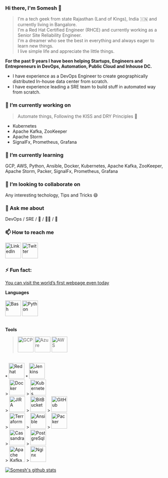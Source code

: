 ### Hi there, I'm Somesh 👋

> I'm a tech geek from state Rajasthan (Land of Kings), India :india: and currently living in Bangalore.<br/>
> I'm a Red Hat Certified Engineer (RHCE) and currently working as a Senior Site Reliability Engineer.<br/>
> I'm a dreamer who see the best in everything and always eager to learn new things.<br/>
> I live simple life and appreciate the little things.<br/>

**For the past 9 years I have been helping Startups, Engineers and Entrepreneurs in DevOps, Automation, Public Cloud and Inhouse DC.<br/>**
* I have experience as a DevOps Engineer to create geographically distributed In-house data center from scratch.<br/>
* I have experience leading a SRE team to build stuff in automated way from scratch.<br/>


### 🔭 I’m currently working on
> Automate things, Following the KISS and DRY Principles :metal:
* Kubernetes
* Apache Kafka, ZooKeeper
* Apache Storm
* SignalFx, Prometheus, Grafana

### 🌱 I’m currently learning
GCP, AWS, Python, Ansible, Docker, Kubernetes, Apache Kafka, ZooKeeper, Apache Storm, Packer, SignalFx, Prometheus, Grafana

### 👯 I’m looking to collaborate on
Any interesting techology, Tips and Tricks :smile:

### 💬 Ask me about
DevOps / SRE / :running_shirt_with_sash: / :running_man: / :badminton:

### 📫 How to reach me
[<img title="LinkedIn" width="50px" src="https://cdn.jsdelivr.net/npm/simple-icons@3.1.0/icons/linkedin.svg" />](https://www.linkedin.com/in/someshprajapati/)
[<img title="Twitter" width="50px" src="https://cdn.jsdelivr.net/npm/simple-icons@3.1.0/icons/twitter.svg" />](https://twitter.com/PrajapatSomesh)

### ⚡ Fun fact:
[You can visit the world’s first webpage even today](http://info.cern.ch/hypertext/WWW/TheProject.html)


**Languages**<br/><br/>
<img title="Bash" width="50px" src="https://cdn.jsdelivr.net/npm/simple-icons@3.1.0/icons/gnubash.svg" />
<img title="Python" width="50px" src="https://cdn.jsdelivr.net/npm/simple-icons@3.1.0/icons/python.svg" />
<br/>

<br/>**Tools**<br/>
> <img title="GCP" width="50px" src="https://cdn.jsdelivr.net/npm/simple-icons@5.10.0/icons/googlecloud.svg" />
> <img title="Azure" width="50px" src="https://cdn.jsdelivr.net/npm/simple-icons@5.10.0/icons/microsoftazure.svg" />
> <img title="AWS" width="50px" src="https://cdn.jsdelivr.net/npm/simple-icons@5.10.0/icons/amazonaws.svg" />
<br/>
* <img title="Redhat" width="50px" src="https://cdn.jsdelivr.net/npm/simple-icons@5.10.0/icons/redhat.svg" />
* <img title="Jenkins" width="50px" src="https://cdn.jsdelivr.net/npm/simple-icons@5.10.0/icons/jenkins.svg" />
<br/>
> <img title="Docker" width="50px" src="https://cdn.jsdelivr.net/npm/simple-icons@5.10.0/icons/docker.svg" />
> <img title="Kubernetes" width="50px" src="https://cdn.jsdelivr.net/npm/simple-icons@5.10.0/icons/kubernetes.svg" />
<br/>
> <img title="JIRA" width="50px" src="https://cdn.jsdelivr.net/npm/simple-icons@5.10.0/icons/jira.svg" />
> <img title="BitBucket" width="50px" src="https://cdn.jsdelivr.net/npm/simple-icons@5.10.0/icons/bitbucket.svg" />
> <img title="GitHub" width="50px" src="https://cdn.jsdelivr.net/npm/simple-icons@5.10.0/icons/github.svg" />
<br/>
> <img title="Terraform" width="50px" src="https://cdn.jsdelivr.net/npm/simple-icons@5.10.0/icons/terraform.svg" />
> <img title="Ansible" width="50px" src="https://cdn.jsdelivr.net/npm/simple-icons@5.10.0/icons/ansible.svg" />
> <img title="Packer" width="50px" src="https://cdn.jsdelivr.net/npm/simple-icons@5.10.0/icons/packer.svg" />
<br/>
> <img title="Cassandra" width="50px" src="https://cdn.jsdelivr.net/npm/simple-icons@5.10.0/icons/apachecassandra.svg" />
> <img title="PostgreSql" width="50px" src="https://cdn.jsdelivr.net/npm/simple-icons@5.10.0/icons/postgresql.svg" />
<br/>
> <img title="Apache Kafka" width="50px" src="https://cdn.jsdelivr.net/npm/simple-icons@5.10.0/icons/apachekafka.svg" />
> <img title="Nginx" width="50px" src="https://cdn.jsdelivr.net/npm/simple-icons@5.10.0/icons/nginx.svg" />


[![Somesh's github stats](https://github-readme-stats.vercel.app/api?username=someshprajapati&show_icons=true&hide_rank=true)](https://github.com/anuraghazra/github-readme-stats)

<!--
**someshprajapati/someshprajapati** is a ✨ _special_ ✨ repository because its `README.md` (this file) appears on your GitHub profile.

Here are some ideas to get you started:

- 🔭 I’m currently working on ...
- 🌱 I’m currently learning ...
- 👯 I’m looking to collaborate on ...
- 🤔 I’m looking for help with ...
- 💬 Ask me about ...
- 📫 How to reach me: ...
- 😄 Pronouns: ...
- ⚡ Fun fact: ...
-->
